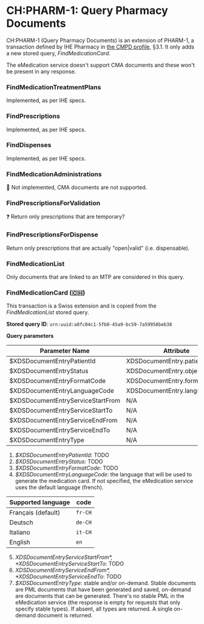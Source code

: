 # CH:PHARM-1: Query Pharmacy Documents

CH:PHARM-1 (Query Pharmacy Documents) is an extension of PHARM-1, a transaction defined by IHE Pharmacy in [the CMPD profile](https://www.ihe.net/uploadedFiles/Documents/Pharmacy/IHE_Pharmacy_Suppl_CMPD.pdf), §3.1.
It only adds a new stored query, _FindMedicationCard_.

The eMedication service doesn't support CMA documents and these won't be present in any response.

### FindMedicationTreatmentPlans

Implemented, as per IHE specs.

### FindPrescriptions

Implemented, as per IHE specs.

### FindDispenses

Implemented, as per IHE specs.

### FindMedicationAdministrations

🚫 Not implemented, CMA documents are not supported.

### FindPrescriptionsForValidation

❓ Return only prescriptions that are temporary?

### FindPrescriptionsForDispense

Return only prescriptions that are actually "open|valid" (i.e. dispensable).

### FindMedicationList

Only documents that are linked to an MTP are considered in this query.

### FindMedicationCard (🇨🇭)

This transaction is a Swiss extension and is copied from the _FindMedicationList_ stored query.

**Stored query ID**: `urn:uuid:a8fc04c1-5fb0-45a9-bc59-7a59958beb38`

**Query parameters**

| Parameter Name                    | Attribute                     | Opt | Mult |
| --------------------------------- | ----------------------------- | --- | ---- |
| $XDSDocumentEntryPatientId        | XDSDocumentEntry.patientId    | R   | --   |
| $XDSDocumentEntryStatus           | XDSDocumentEntry.objectType   | R   | M    |
| $XDSDocumentEntryFormatCode       | XDSDocumentEntry.formatCode   | O   | M    |
| $XDSDocumentEntryLanguageCode     | XDSDocumentEntry.languageCode | O   | --   |
| $XDSDocumentEntryServiceStartFrom | N/A                           | O   | --   |
| $XDSDocumentEntryServiceStartTo   | N/A                           | O   | --   |
| $XDSDocumentEntryServiceEndFrom   | N/A                           | O   | --   |
| $XDSDocumentEntryServiceEndTo     | N/A                           | O   | --   |
| $XDSDocumentEntryType             | N/A                           | O   | M    |

1. *$XDSDocumentEntryPatientId*: TODO
2. *$XDSDocumentEntryStatus*: TODO
3. *$XDSDocumentEntryFormatCode*: TODO
4. *$XDSDocumentEntryLanguageCode*: the language that will be used to generate the medication card. If not specified, the eMedication service uses the default language (french).

  | Supported language | code    |
  | ------------------ | ------- |
  | Français (default) | `fr-CH` |
  | Deutsch            | `de-CH` |
  | Italiano           | `it-CH` |
  | English            | `en`    |

5. *$XDSDocumentEntryServiceStartFrom*, *$XDSDocumentEntryServiceStartTo*: TODO
6. *$XDSDocumentEntryServiceEndFrom*, *$XDSDocumentEntryServiceEndTo*: TODO
7. *$XDSDocumentEntryType*: stable and/or on-demand. Stable documents are PML documents that have been generated and saved, on-demand are documents that can be generated. There's no stable PML in the eMedication service (the response is empty for requests that only specify stable types). If absent, all types are returned. A single on-demand document is returned.
